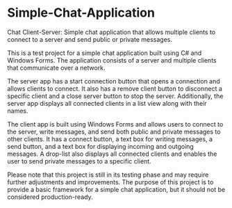 # Simple-Chat-Application
Chat Client-Server: Simple chat application that allows multiple clients to connect to a server and send public or private messages.

This is a test project for a simple chat application built using C# and Windows Forms. The application consists of a server and multiple clients that communicate over a network.

The server app has a start connection button that opens a connection and allows clients to connect. It also has a remove client button to disconnect a specific client and a close server button to stop the server. Additionally, the server app displays all connected clients in a list view along with their names.

The client app is built using Windows Forms and allows users to connect to the server, write messages, and send both public and private messages to other clients. It has a connect button, a text box for writing messages, a send button, and a text box for displaying incoming and outgoing messages. A drop-list also displays all connected clients and enables the user to send private messages to a specific client.

Please note that this project is still in its testing phase and may require further adjustments and improvements. The purpose of this project is to provide a basic framework for a simple chat application, but it should not be considered production-ready.
